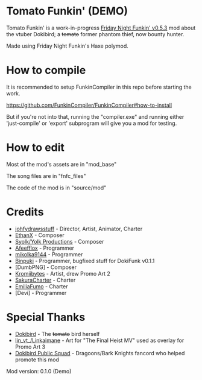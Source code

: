 # Tomato Funkin' (DEMO)

Tomato Funkin' is a work-in-progress [Friday Night Funkin' v0.5.3](https://ninja-muffin24.itch.io/funkin) mod about the vtuber Dokibird; a ~~tomato~~ former phantom thief, now bounty hunter.

Made using Friday Night Funkin's Haxe polymod.

# How to compile

It is recommended to setup FunkinCompiler in this repo before starting the work.

https://github.com/FunkinCompiler/FunkinCompiler#how-to-install

But if you're not into that, running the "compiler.exe" and running either 'just-compile' or 'export' subprogram will give you a mod for testing.

# How to edit

Most of the mod's assets are in "mod_base"

The song files are in "fnfc_files"

The code of the mod is in "source/mod"

# Credits

* [johfydrawsstuff](https://twitter.com/johfydrawsstuff) - Director, Artist, Animator, Charter
* [EthanX](https://twitter.com/hedgehog_ethan) - Composer
* [Syolk/Yolk Productions](https://www.youtube.com/@yolkproductions5683) - Composer
* [Afeefflox](https://twitter.com/afeefflox_lol) - Programmer
* [mikolka9144](https://gamebanana.com/members/3329541) - Programmer
* [Binpuki](https://twitter.com/binpuki_) - Programmer, bugfixed stuff for DokiFunk v0.1.1
* [DumbPNG] - Composer
* [Kromiibytes](https://kromissions.carrd.co/) - Artist, drew Promo Art 2
* [SakuraCharter](https://twitter.com/SakuraCharterR) - Charter
* [EmiliaFumo](https://twitter.com/EmiliaFumo08) - Charter
* [Devi] - Programmer

# Special Thanks

* [Dokibird](https://www.youtube.com/watch?v=7o7_2n_JTQ4) - The ~~tomato~~ bird herself
* [lin_vt_/Linkaimane](https://twitter.com/lin_vt_) - Art for "The Final Heist MV" used as overlay for Promo Art 3
* [Dokibird Public Squad](https://twitter.com/dokibirdsquad) - Dragoons/Bark Knights fancord who helped promote this mod

Mod version: 0.1.0 (Demo)
